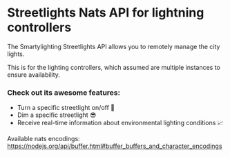 # Streetlights Nats API for lightning controllers

The Smartylighting Streetlights API allows you to remotely manage the city lights.

This is for the lighting controllers, which assumed are multiple instances to ensure availability.

### Check out its awesome features:

* Turn a specific streetlight on/off 🌃
* Dim a specific streetlight 😎
* Receive real-time information about environmental lighting conditions 📈




Available nats encodings:
https://nodejs.org/api/buffer.html#buffer_buffers_and_character_encodings
